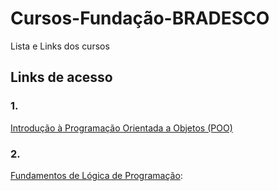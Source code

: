 # Cursos-Fundação-BRADESCO
Lista e Links dos cursos



## Links de acesso

### 1. 
[ Introdução à Programação Orientada a Objetos (POO) ](https://lms.ev.org.br/mpls/Web/Portal/Main/Home.aspx)


### 2.
[Fundamentos de Lógica de Programação](https://lms.ev.org.br/mpls/Web/Portal/Main/Home.aspx):



